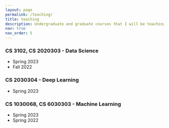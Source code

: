 ```yaml
---
layout: page
permalink: /teaching/
title: teaching
description: Undergraduate and graduate courses that I will be teaching annually.
nav: true
nav_order: 5
---
```


### CS 3102, CS 2020303 - Data Science
- Spring 2023
- Fall 2022

### CS 2030304 - Deep Learning
- Spring 2023

### CS 1030068, CS 6030303 - Machine Learning
- Spring 2023
- Spring 2022
